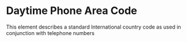# Daytime Phone Area Code
This element describes a standard International country code as used in conjunction with telephone numbers